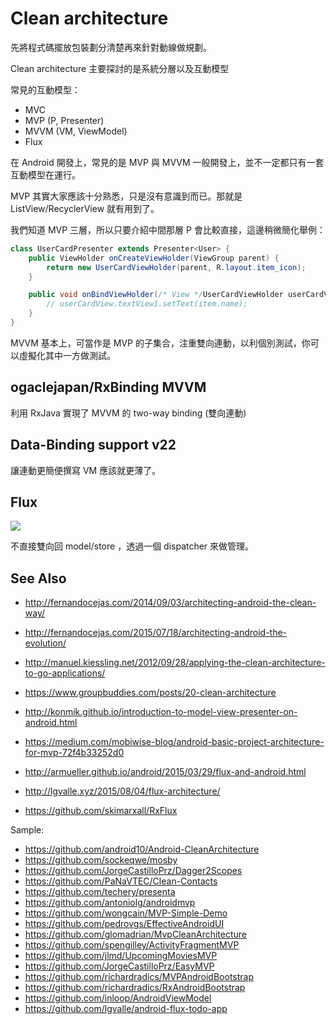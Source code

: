 # Clean architecture

先將程式碼擺放包裝劃分清楚再來針對動線做規劃。

Clean architecture 主要探討的是系統分層以及互動模型

常見的互動模型：

* MVC
* MVP (P, Presenter)
* MVVM (VM, ViewModel)
* Flux

<!-- ![MVP](http://upload.wikimedia.org/wikipedia/commons/a/a0/MVC-Process.svg)

![MVVM](http://upload.wikimedia.org/wikipedia/commons/8/87/MVVMPattern.png)
-->

在 Android 開發上，常見的是 MVP 與 MVVM 一般開發上，並不一定都只有一套互動模型在運行。

MVP 其實大家應該十分熟悉，只是沒有意識到而已。那就是 ListView/RecyclerView 就有用到了。

我們知道 MVP 三層，所以只要介紹中間那層 P 會比較直接，這邊稍微簡化舉例：

```java
class UserCardPresenter extends Presenter<User> {
    public ViewHolder onCreateViewHolder(ViewGroup parent) {
        return new UserCardViewHolder(parent, R.layout.item_icon);
    }

    public void onBindViewHolder(/* View */UserCardViewHolder userCardView, /* Model */ User user) {
        // userCardView.textView1.setText(item.name);
    }
}
```

MVVM 基本上，可當作是 MVP 的子集合，注重雙向連動，以利個別測試，你可以虛擬化其中一方做測試。


## ogaclejapan/RxBinding MVVM

利用 RxJava 實現了 MVVM 的 two-way binding (雙向連動)

## Data-Binding support v22

讓連動更簡便撰寫 VM 應該就更薄了。

## Flux

![](https://facebook.github.io/flux/img/flux-simple-f8-diagram-with-client-action-1300w.png)

不直接雙向回 model/store ，透過一個 dispatcher 來做管理。

## See Also

* http://fernandocejas.com/2014/09/03/architecting-android-the-clean-way/
* http://fernandocejas.com/2015/07/18/architecting-android-the-evolution/
* http://manuel.kiessling.net/2012/09/28/applying-the-clean-architecture-to-go-applications/
* https://www.groupbuddies.com/posts/20-clean-architecture
* http://konmik.github.io/introduction-to-model-view-presenter-on-android.html
* https://medium.com/mobiwise-blog/android-basic-project-architecture-for-mvp-72f4b33252d0
* http://armueller.github.io/android/2015/03/29/flux-and-android.html
* http://lgvalle.xyz/2015/08/04/flux-architecture/

* https://github.com/skimarxall/RxFlux

Sample:

* https://github.com/android10/Android-CleanArchitecture
* https://github.com/sockeqwe/mosby
* https://github.com/JorgeCastilloPrz/Dagger2Scopes
* https://github.com/PaNaVTEC/Clean-Contacts
* https://github.com/techery/presenta
* https://github.com/antoniolg/androidmvp
* https://github.com/wongcain/MVP-Simple-Demo
* https://github.com/pedrovgs/EffectiveAndroidUI
* https://github.com/glomadrian/MvpCleanArchitecture
* https://github.com/spengilley/ActivityFragmentMVP
* https://github.com/jlmd/UpcomingMoviesMVP
* https://github.com/JorgeCastilloPrz/EasyMVP
* https://github.com/richardradics/MVPAndroidBootstrap
* https://github.com/richardradics/RxAndroidBootstrap
* https://github.com/inloop/AndroidViewModel
* https://github.com/lgvalle/android-flux-todo-app
